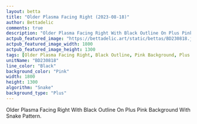 ```yaml
---
layout: betta
title: "Older Plasma Facing Right (2023-08-18)"
author: Bettadelic
comments: true
description: "Older Plasma Facing Right With Black Outline On Plus Pink Background With Snake Pattern."
actpub_featured_image: "https://bettadelic.art/static/bettas/BD230818.jpg"
actpub_featured_image_width: 1800
actpub_featured_image_height: 1300
tags: [Older Plasma Facing Right, Black Outline, Pink Background, Plus Background Pattern, Snake Pattern, August 2023]
unitName: "BD230818"
line_color: "Black"
background_color: "Pink"
width: 1800
height: 1300
algorithm: "Snake"
background_type: "Plus"
---
```


Older Plasma Facing Right With Black Outline On Plus Pink Background With Snake Pattern.
